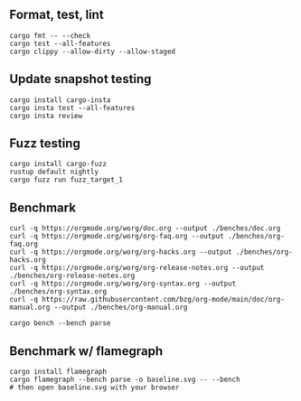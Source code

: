 ## Format, test, lint

```shell
cargo fmt -- --check
cargo test --all-features
cargo clippy --allow-dirty --allow-staged
```

## Update snapshot testing

```shell
cargo install cargo-insta
cargo insta test --all-features
cargo insta review
```

## Fuzz testing

```shell
cargo install cargo-fuzz
rustup default nightly
cargo fuzz run fuzz_target_1
```

## Benchmark

```shell
curl -q https://orgmode.org/worg/doc.org --output ./benches/doc.org
curl -q https://orgmode.org/worg/org-faq.org --output ./benches/org-faq.org
curl -q https://orgmode.org/worg/org-hacks.org --output ./benches/org-hacks.org
curl -q https://orgmode.org/worg/org-release-notes.org --output ./benches/org-release-notes.org
curl -q https://orgmode.org/worg/org-syntax.org --output ./benches/org-syntax.org
curl -q https://raw.githubusercontent.com/bzg/org-mode/main/doc/org-manual.org --output ./benches/org-manual.org

cargo bench --bench parse
```

## Benchmark w/ flamegraph

```shell
cargo install flamegraph
cargo flamegraph --bench parse -o baseline.svg -- --bench
# then open baseline.svg with your browser
```
